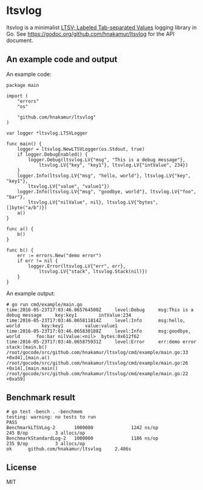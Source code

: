 ltsvlog
=======

ltsvlog is a minimalist [LTSV; Labeled Tab-separated Values](http://ltsv.org/) logging library in Go.
See https://godoc.org/github.com/hnakamur/ltsvlog for the API document.

## An example code and output

An example code:

```
package main

import (
	"errors"
	"os"

	"github.com/hnakamur/ltsvlog"
)

var logger *ltsvlog.LTSVLogger

func main() {
	logger = ltsvlog.NewLTSVLogger(os.Stdout, true)
	if logger.DebugEnabled() {
		logger.Debug(ltsvlog.LV{"msg", "This is a debug message"},
			ltsvlog.LV{"key", "key1"}, ltsvlog.LV{"intValue", 234})
	}
	logger.Info(ltsvlog.LV{"msg", "hello, world"}, ltsvlog.LV{"key", "key1"},
		ltsvlog.LV{"value", "value1"})
	logger.Info(ltsvlog.LV{"msg", "goodbye, world"}, ltsvlog.LV{"foo", "bar"},
		ltsvlog.LV{"nilValue", nil}, ltsvlog.LV{"bytes", []byte("a/b")})
	a()
}

func a() {
	b()
}

func b() {
	err := errors.New("demo error")
	if err != nil {
		logger.Error(ltsvlog.LV{"err", err},
			ltsvlog.LV{"stack", ltsvlog.Stack(nil)})
	}
}
```

An example output:

```
# go run cmd/example/main.go
time:2016-05-23T17:03:46.065764500Z     level:Debug     msg:This is a debug message     key:key1        intValue:234
time:2016-05-23T17:03:46.065811814Z     level:Info      msg:hello, world        key:key1        value:value1
time:2016-05-23T17:03:46.065830188Z     level:Info      msg:goodbye, world      foo:bar nilValue:<nil>  bytes:0x612f62
time:2016-05-23T17:03:46.065875931Z     level:Error     err:demo error  stack:[main.b() /root/gocode/src/github.com/hnakamur/ltsvlog/cmd/example/main.go:33 +0xd4],[main.a() /root/gocode/src/github.com/hnakamur/ltsvlog/cmd/example/main.go:26 +0x14],[main.main() /root/gocode/src/github.com/hnakamur/ltsvlog/cmd/example/main.go:22 +0xa59]
```

## Benchmark result

```
# go test -bench . -benchmem
testing: warning: no tests to run
PASS
BenchmarkLTSVLog-2       1000000              1242 ns/op             245 B/op          3 allocs/op
BenchmarkStandardLog-2   1000000              1186 ns/op             235 B/op          3 allocs/op
ok      github.com/hnakamur/ltsvlog     2.486s
```

## License
MIT
